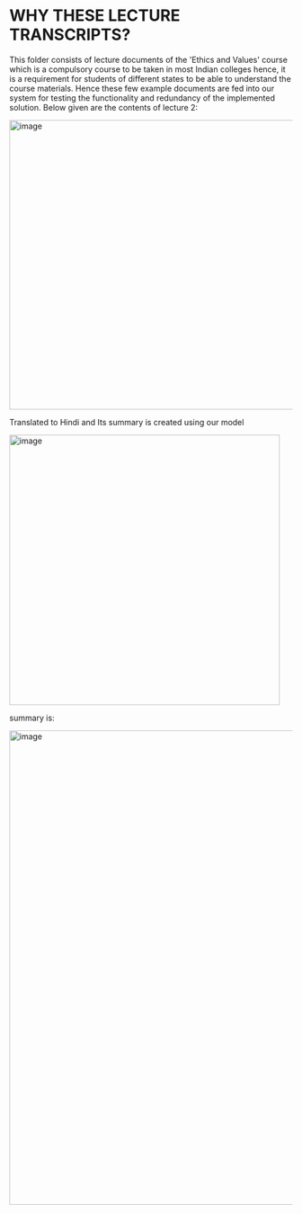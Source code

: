 # WHY THESE LECTURE TRANSCRIPTS?
This folder consists of lecture documents of the 'Ethics and Values' course which is a compulsory course to be taken in most Indian colleges hence, it is a requirement for students of different states to be able to 
understand the course materials. Hence these few example documents are fed into our system for testing the functionality and redundancy of the implemented solution. Below given are the contents of lecture 2:

<img width="515" alt="image" src="https://github.com/ShreyasDevesh/BOLT/assets/93856986/e0b0a875-78f3-48b0-b84e-9dca50732e39">

Translated to Hindi and Its summary is created using our model

<img width="481" alt="image" src="https://github.com/ShreyasDevesh/BOLT/assets/93856986/ccec3cc9-777f-4012-9ad5-ac2d5df9ec13">

summary is:

<img width="844" alt="image" src="https://github.com/ShreyasDevesh/BOLT/assets/93856986/67ed049c-741b-4ef8-8c9d-ee1d65992464">


